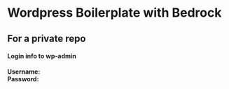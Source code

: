# Wordpress Boilerplate with Bedrock

## For a private repo
#### Login info to wp-admin  
**Username:**   
**Password:**  
